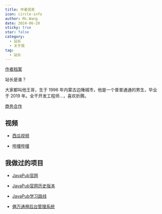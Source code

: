 ```yaml
---
title: 作者信息
icon: circle-info
author: Ms.Wang
date: 2024-06-20
sticky: true
star: false
category:
  - 站长
  - 关于我
tag:
  - 站长
---
```





[作者档案](portfolio.html)





站长是谁？

大家都叫他王哥，生于 1996 年内蒙古边陲城市，他是一个普普通通的男生，毕业于 2019 年。全干开发工程师...，喜欢折腾。








[商务合作](https://kazjsfecs3y.feishu.cn/wiki/UK1Hw4HfZi9ZfwkqK66cggoFnng)


## 视频

- [西瓜视频](https://www.ixigua.com/home/111425969015)

- [哔哩哔哩](https://space.bilibili.com/404747369)


## 我做过的项目

- [JavaPub官网](https://javapub.net.cn/)

- [JavaPub官网历史版本](https://java-pub-interview.vercel.app/#/)

- [JavaPub学习路线](https://code-route-h3xxxsggd-roderts-projects.vercel.app/)

- [俩万通用后台管理系统](https://github.com/Rodert/liawan-vue)

